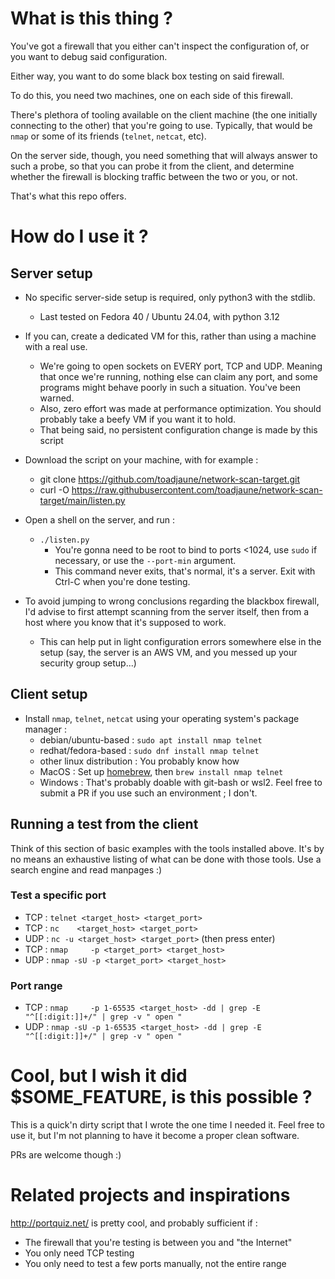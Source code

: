 # What is this thing ?

You've got a firewall that you either can't inspect the configuration of, or you want to debug said configuration.

Either way, you want to do some black box testing on said firewall.

To do this, you need two machines, one on each side of this firewall.

There's plethora of tooling available on the client machine (the one initially connecting to the other) that you're going to use.
Typically, that would be `nmap` or some of its friends (`telnet`, `netcat`, etc).

On the server side, though, you need something that will always answer to such a probe, so that you can probe it from the client, and determine whether the firewall is blocking traffic between the two or you, or not.

That's what this repo offers.

# How do I use it ?

## Server setup

- No specific server-side setup is required, only python3 with the stdlib.
  - Last tested on Fedora 40 / Ubuntu 24.04, with python 3.12
- If you can, create a dedicated VM for this, rather than using a machine with a real use.

  - We're going to open sockets on EVERY port, TCP and UDP. Meaning that once we're running, nothing else can claim any port, and some programs might behave poorly in such a situation. You've been warned.
  - Also, zero effort was made at performance optimization. You should probably take a beefy VM if you want it to hold.
  - That being said, no persistent configuration change is made by this script

- Download the script on your machine, with for example :
  - git clone https://github.com/toadjaune/network-scan-target.git
  - curl -O https://raw.githubusercontent.com/toadjaune/network-scan-target/main/listen.py
- Open a shell on the server, and run :

  - `./listen.py`
    - You're gonna need to be root to bind to ports <1024, use `sudo` if necessary, or use the `--port-min` argument.
    - This command never exits, that's normal, it's a server. Exit with Ctrl-C when you're done testing.

- To avoid jumping to wrong conclusions regarding the blackbox firewall, I'd advise to first attempt scanning from the server itself, then from a host where you know that it's supposed to work.
  - This can help put in light configuration errors somewhere else in the setup (say, the server is an AWS VM, and you messed up your security group setup...)

## Client setup

- Install `nmap`, `telnet`, `netcat` using your operating system's package manager :
  - debian/ubuntu-based : `sudo apt install nmap telnet`
  - redhat/fedora-based : `sudo dnf install nmap telnet`
  - other linux distribution : You probably know how
  - MacOS : Set up [homebrew](https://brew.sh/), then `brew install nmap telnet`
  - Windows : That's probably doable with git-bash or wsl2. Feel free to submit a PR if you use such an environment ; I don't.

## Running a test from the client

Think of this section of basic examples with the tools installed above.
It's by no means an exhaustive listing of what can be done with those tools.
Use a search engine and read manpages :)

### Test a specific port

- TCP : `telnet <target_host> <target_port>`
- TCP : `nc    <target_host> <target_port>`
- UDP : `nc -u <target_host> <target_port>` (then press enter)
- TCP : `nmap     -p <target_port> <target_host>`
- UDP : `nmap -sU -p <target_port> <target_host>`

### Port range

- TCP : `nmap     -p 1-65535 <target_host> -dd | grep -E "^[[:digit:]]+/" | grep -v " open "`
- UDP : `nmap -sU -p 1-65535 <target_host> -dd | grep -E "^[[:digit:]]+/" | grep -v " open "`

# Cool, but I wish it did $SOME_FEATURE, is this possible ?

This is a quick'n dirty script that I wrote the one time I needed it.
Feel free to use it, but I'm not planning to have it become a proper clean software.

PRs are welcome though :)

# Related projects and inspirations

http://portquiz.net/ is pretty cool, and probably sufficient if :

- The firewall that you're testing is between you and "the Internet"
- You only need TCP testing
- You only need to test a few ports manually, not the entire range
